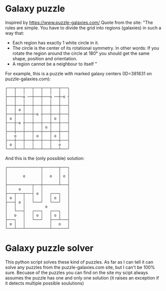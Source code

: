 # Galaxy puzzle

Inspired by https://www.puzzle-galaxies.com/
Quote from the site:
"The rules are simple. You have to divide the grid into regions (galaxies) in such a way that:
 * Each region has exactly 1 white circle in it.
 * The circle is the center of its rotational symmetry. In other words: If you rotate the region around the circle at 180° you should get the same shape, position and orientation.
 * A region cannot be a neighbour to itself "

For example, this is a puzzle with marked galaxy centers (ID=381831 on puzzle-galaxies.com):
```
┌───┬───┬───┬───┬───┬───┬───┐
│   │   │   │   │   │   │   │
├───┼───o ──┼───┼───o ──┼─o ┤
│   │   │   │   │   │   │   │
├───┼───┼───┼───┼───┼───┼───┤
│   │ o │   │   │   │   │   │
├───┼───┼───┼─o ┼───┼───┼───┤
│ o │   │   │   │   │ o │   │
├───┼─o ┼───┼───┼───┼───┼───┤
│   │   │   │   │ o │   │   │
├───┼───┼───┼───┼───┼───┼───┤
│   o   │   │ o │   │ o │   │
├───┼───┼───┼───┼───┼───┼───┤
│ o │   │   │   │   │   o   │
└───┴───┴───┴───┴───┴───┴───┘
```

And this is the (only possible) solution:
```
┌───────────────┬───────┬───┐
│               │       │   │
│       o       │   o   │ o │
│               │       │   │
├───────────┬───┼───────┴───┤
│     o     │   │           │
├───┬───┬───┤ o │   ┌───┐   │
│ o │   │   │   │   │ o │   │
├───┤ o │   └───┘   └───┘   │
│   │   │         o         │
│   └───┤   ┌───┐   ┌───┐   │
│   o   │   │ o │   │ o │   │
├───┐   │   └───┘   ├───┴───┤
│ o │   │           │   o   │
└───┴───┴───────────┴───────┘
```


# Galaxy puzzle solver

This python script solves these kind of puzzles. As far as I can tell it can solve any puzzles from the puzzle-galaxies.com site, but I can't be 100% sure. Becuase of the puzzles you can find on the site my scipt always assumes the puzzle has one and only one solution (it raises an exception if it detects multiple possible soulutions)


